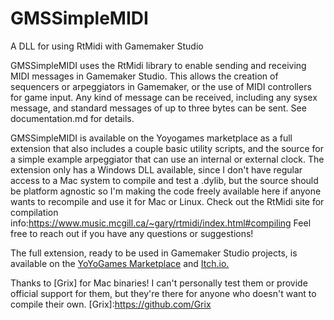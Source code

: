 
# GMSSimpleMIDI


A DLL for using RtMidi with Gamemaker Studio

GMSSimpleMIDI uses the RtMidi library to enable sending and receiving MIDI messages in Gamemaker Studio. This allows the creation of sequencers or arpeggiators in Gamemaker, or the use of MIDI controllers for game input. Any kind of message can be received, including any sysex message, and standard messages of up to three bytes can be sent. See documentation.md for details.

GMSSimpleMIDI is available on the Yoyogames marketplace as a full extension that also includes a couple basic utility scripts, and the source for a simple example arpeggiator that can use an internal or external clock. The extension only has a Windows DLL available, since I don't have regular access to a Mac system to compile and test a .dylib, but the source should be platform agnostic so I'm making the code freely available here if anyone wants to recompile and use it for Mac or Linux. Check out the RtMidi site for compilation info:https://www.music.mcgill.ca/~gary/rtmidi/index.html#compiling Feel free to reach out if you have any questions or suggestions!

The full extension, ready to be used in Gamemaker Studio projects, is available on the [YoYoGames Marketplace] and [Itch.io.]

[YoYoGames Marketplace]:https://marketplace.yoyogames.com/assets/9499/midi-with-gmssimplemidi
[Itch.io.]:https://rhymingarfunkle.itch.io/gmssimplemidi

Thanks to [Grix] for Mac binaries! I can't personally test them or provide official support for them, but they're there for anyone who doesn't want to compile their own.
[Grix]:https://github.com/Grix
